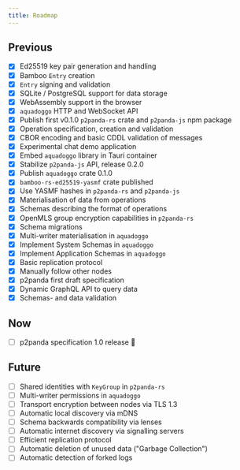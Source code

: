 ```yaml
---
title: Roadmap
---
```


## Previous

- [x] Ed25519 key pair generation and handling
- [x] Bamboo `Entry` creation
- [x] `Entry` signing and validation
- [x] SQLite / PostgreSQL support for data storage
- [x] WebAssembly support in the browser
- [x] `aquadoggo` HTTP and WebSocket API
- [x] Publish first v0.1.0 `p2panda-rs` crate and `p2panda-js` npm package
- [x] Operation specification, creation and validation
- [x] CBOR encoding and basic CDDL validation of messages
- [x] Experimental chat demo application
- [x] Embed `aquadoggo` library in Tauri container
- [x] Stabilize `p2panda-js` API, release 0.2.0
- [x] Publish `aquadoggo` crate 0.1.0
- [x] `bamboo-rs-ed25519-yasmf` crate published
- [x] Use YASMF hashes in `p2panda-rs` and `p2panda-js`
- [x] Materialisation of data from operations
- [x] Schemas describing the format of operations 
- [x] OpenMLS group encryption capabilities in `p2panda-rs`
- [x] Schema migrations
- [x] Multi-writer materialisation in `aquadoggo`
- [x] Implement System Schemas in `aquadoggo`
- [x] Implement Application Schemas in `aquadoggo`
- [x] Basic replication protocol
- [x] Manually follow other nodes
- [x] p2panda first draft specification
- [x] Dynamic GraphQL API to query data
- [x] Schemas- and data validation

## Now

- [ ] p2panda specification 1.0 release :panda_face:

## Future

- [ ] Shared identities with `KeyGroup` in `p2panda-rs`
- [ ] Multi-writer permissions in `aquadoggo`
- [ ] Transport encryption between nodes via TLS 1.3
- [ ] Automatic local discovery via mDNS
- [ ] Schema backwards compatibility via lenses
- [ ] Automatic internet discovery via signalling servers
- [ ] Efficient replication protocol
- [ ] Automatic deletion of unused data ("Garbage Collection")
- [ ] Automatic detection of forked logs
